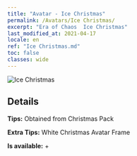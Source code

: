 ```yaml
---
title: "Avatar - Ice Christmas"
permalink: /Avatars/Ice Christmas/
excerpt: "Era of Chaos  Ice Christmas"
last_modified_at: 2021-04-17
locale: en
ref: "Ice Christmas.md"
toc: false
classes: wide
---
```

 ![Ice Christmas](/images/a/avatarFrame_48.png)

## Details

 **Tips:** Obtained from Christmas Pack 

 **Extra Tips:** White Christmas Avatar Frame 

 **Is available:**  + 


